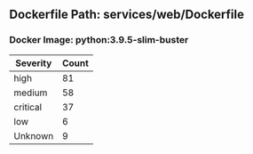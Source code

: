 ## Dockerfile Path: services/web/Dockerfile

### Docker Image: python:3.9.5-slim-buster
| Severity | Count |
|----------|-------|
| high | 81 |
| medium | 58 |
| critical | 37 |
| low | 6 |
| Unknown | 9 |